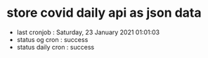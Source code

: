 # store covid daily api as json data

- last cronjob : Saturday, 23 January 2021 01:01:03
- status og cron : success
- status daily cron : success
      
      